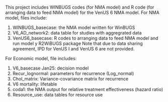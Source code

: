 This project includes WINBUGS codes (for NMA model) and R code (for arranging data to feed NMA model) for the VenUS 6 NMA model.
For NMA model, files include:
1. WINBUGS_basecase: the NMA model written for WinBUGS
2. V6_AD_network2: data table for studies with aggregrated data
3. VenUS6_basecase: R codes to arranging data to feed NMA model and run model y R2WiBUGS package
Note that due to data sharing agreement, IPD for VenUS I and VenUS 6 are not provided.

For Economic model, file includes:
1. V6_basecase Jan25: decision model
2. Recur_lognormal: parameters for recurrence (Log_normal)
3. Chol_matrix: Variance-covariance matrix for recurrence
4. V6 mortality: lifetable
5. coda1: the NMA output for relative treatment effectiveness (hazard ratio)
6. Resource_use: data tables for resource use
